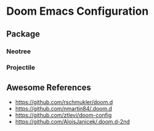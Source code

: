 # Doom Emacs Configuration

## Package

### Neotree

### Projectile

## Awesome References

+ https://github.com/rschmukler/doom.d
+ https://github.com/nmartin84/.doom.d
+ https://github.com/ztlevi/doom-config
+ https://github.com/AloisJanicek/.doom.d-2nd
